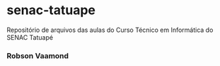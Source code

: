 # senac-tatuape
Repositório de arquivos das aulas do Curso Técnico em Informática do SENAC Tatuapé

###  Robson Vaamond 
